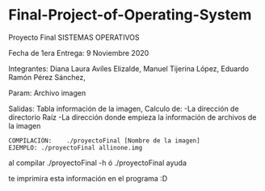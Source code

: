 # Final-Project-of-Operating-System
Proyecto Final
SISTEMAS OPERATIVOS

Fecha de 1era Entrega: 9 Noviembre 2020

Integrantes:
Diana Laura Aviles Elizalde,
Manuel Tijerina López,
Eduardo Ramón Pérez Sánchez,

Param: Archivo imagen 

Salidas: 
Tabla información de la imagen, Calculo de:
-La dirección de directorio Raíz
-La dirección donde empieza la información de archivos de la imagen

    COMPILACIÓN:    ./proyectoFinal [Nombre de la imagen]
    EJEMPLO: ./proyectoFinal allinone.img

al compilar ./proyectoFinal -h ó ./proyectoFinal ayuda 

te imprimira esta información en el programa :D
